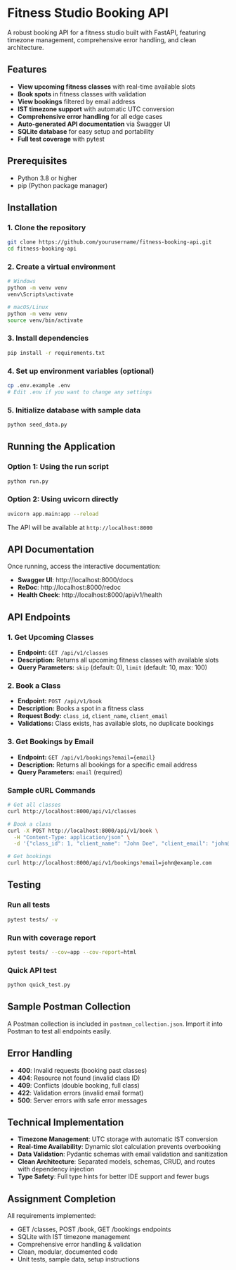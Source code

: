 # Fitness Studio Booking API

A robust booking API for a fitness studio built with FastAPI, featuring timezone management, comprehensive error handling, and clean architecture.

##  Features

- **View upcoming fitness classes** with real-time available slots
- **Book spots** in fitness classes with validation
- **View bookings** filtered by email address
- **IST timezone support** with automatic UTC conversion
- **Comprehensive error handling** for all edge cases
- **Auto-generated API documentation** via Swagger UI
- **SQLite database** for easy setup and portability
- **Full test coverage** with pytest

##  Prerequisites

- Python 3.8 or higher
- pip (Python package manager)

##  Installation

### 1. Clone the repository
```bash
git clone https://github.com/yourusername/fitness-booking-api.git
cd fitness-booking-api
```

### 2. Create a virtual environment
```bash
# Windows
python -m venv venv
venv\Scripts\activate

# macOS/Linux
python -m venv venv
source venv/bin/activate
```

### 3. Install dependencies
```bash
pip install -r requirements.txt
```

### 4. Set up environment variables (optional)
```bash
cp .env.example .env
# Edit .env if you want to change any settings
```

### 5. Initialize database with sample data
```bash
python seed_data.py
```

##  Running the Application

### Option 1: Using the run script
```bash
python run.py
```

### Option 2: Using uvicorn directly
```bash
uvicorn app.main:app --reload
```

The API will be available at `http://localhost:8000`

##  API Documentation

Once running, access the interactive documentation:
- **Swagger UI**: http://localhost:8000/docs
- **ReDoc**: http://localhost:8000/redoc
- **Health Check**: http://localhost:8000/api/v1/health

##  API Endpoints

### 1. Get Upcoming Classes
- **Endpoint:** `GET /api/v1/classes`
- **Description:** Returns all upcoming fitness classes with available slots
- **Query Parameters:** `skip` (default: 0), `limit` (default: 10, max: 100)

### 2. Book a Class
- **Endpoint:** `POST /api/v1/book`
- **Description:** Books a spot in a fitness class
- **Request Body:** `class_id`, `client_name`, `client_email`
- **Validations:** Class exists, has available slots, no duplicate bookings

### 3. Get Bookings by Email
- **Endpoint:** `GET /api/v1/bookings?email={email}`
- **Description:** Returns all bookings for a specific email address
- **Query Parameters:** `email` (required)

### Sample cURL Commands
```bash
# Get all classes
curl http://localhost:8000/api/v1/classes

# Book a class
curl -X POST http://localhost:8000/api/v1/book \
  -H "Content-Type: application/json" \
  -d '{"class_id": 1, "client_name": "John Doe", "client_email": "john@example.com"}'

# Get bookings
curl http://localhost:8000/api/v1/bookings?email=john@example.com
```

##  Testing

### Run all tests
```bash
pytest tests/ -v
```

### Run with coverage report
```bash
pytest tests/ --cov=app --cov-report=html
```

### Quick API test
```bash
python quick_test.py
```

##  Sample Postman Collection

A Postman collection is included in `postman_collection.json`. Import it into Postman to test all endpoints easily.


##  Error Handling

- **400**: Invalid requests (booking past classes)
- **404**: Resource not found (invalid class ID)
- **409**: Conflicts (double booking, full class)
- **422**: Validation errors (invalid email format)
- **500**: Server errors with safe error messages

##  Technical Implementation

- **Timezone Management**: UTC storage with automatic IST conversion
- **Real-time Availability**: Dynamic slot calculation prevents overbooking
- **Data Validation**: Pydantic schemas with email validation and sanitization
- **Clean Architecture**: Separated models, schemas, CRUD, and routes with dependency injection
- **Type Safety**: Full type hints for better IDE support and fewer bugs

##  Assignment Completion

All requirements implemented:
-  GET /classes, POST /book, GET /bookings endpoints
-  SQLite with IST timezone management
-  Comprehensive error handling & validation
-  Clean, modular, documented code
-  Unit tests, sample data, setup instructions
